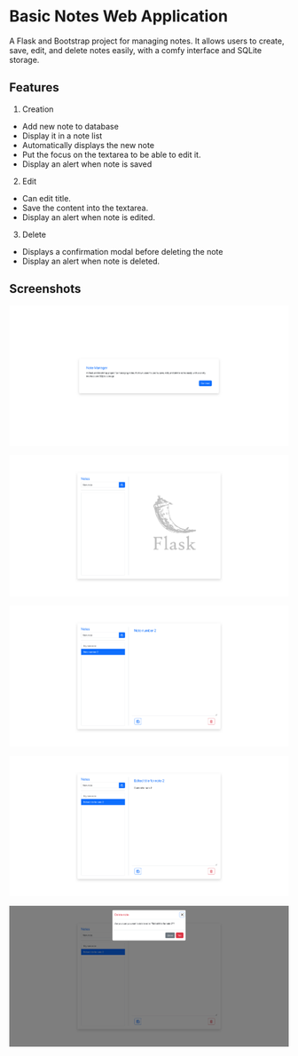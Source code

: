 # Basic Notes Web Application
A Flask and Bootstrap project for managing notes. It allows users to create, save, edit, and delete notes easily, with a comfy interface and SQLite storage.

## Features

1. Creation
* Add new note to database
* Display it in a note list
* Automatically displays the new note
* Put the focus on the textarea to be able to edit it.
* Display an alert when note is saved

2. Edit
* Can edit title.
* Save the content into the textarea.
* Display an alert when note is edited.

3. Delete
* Displays a confirmation modal before deleting the note
* Display an alert when note is deleted.

## Screenshots
![welcome](./assets/1.png "welcome")

![empty](./assets/2.png "empty")

![notes](./assets/3.png "notes")

![edit](./assets/4.png "edit")

![delete](./assets/5.png "delete")

